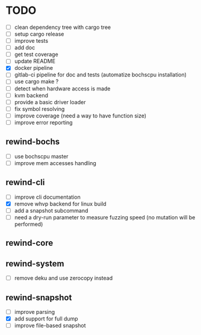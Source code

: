 
# TODO

- [ ] clean dependency tree with cargo tree
- [ ] setup cargo release
- [ ] improve tests
- [ ] add doc
- [ ] get test coverage
- [ ] update README
- [X] docker pipeline
- [ ] gitlab-ci pipeline for doc and tests (automatize bochscpu installation)
- [ ] use cargo make ?
- [ ] detect when hardware access is made
- [ ] kvm backend
- [ ] provide a basic driver loader
- [ ] fix symbol resolving
- [ ] improve coverage (need a way to have function size)
- [ ] improve error reporting

## rewind-bochs

- [ ] use bochscpu master
- [ ] improve mem accesses handling

## rewind-cli

- [ ] improve cli documentation
- [X] remove whvp backend for linux build
- [ ] add a snapshot subcommand
- [ ] need a dry-run parameter to measure fuzzing speed (no mutation will be performed)

## rewind-core


## rewind-system

- [ ] remove deku and use zerocopy instead

## rewind-snapshot

- [ ] improve parsing
- [X] add support for full dump
- [ ] improve file-based snapshot

